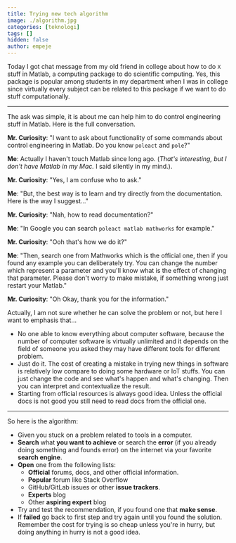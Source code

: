 ```yaml
---
title: Trying new tech algorithm
image: ./algorithm.jpg
categories: [teknologi]
tags: []
hidden: false
author: empeje
---
```


Today I got chat message from my old friend in college about how to do `X` stuff in Matlab, a computing package to do scientific computing. Yes, this package is popular among students in my department when I was in college since virtually every subject can be related to this package if we want to do stuff computationally.

***

The ask was simple, it is about me can help him to do control engineering stuff in Matlab. Here is the full conversation.

**Mr. Curiosity**: "I want to ask about functionality of some commands about control engineering in Matlab. Do you know `poleact` and `pole`?"

**Me**: Actually I haven't touch Matlab since long ago. (*That's interesting, but I don't have Matlab in my Mac.* I said silently in my mind.).

**Mr. Curiosity**: "Yes, I am confuse who to ask."

**Me**: "But, the best way is to learn and try directly from the documentation. Here is the way I suggest..."

**Mr. Curiosity**: "Nah, how to read documentation?"

**Me**: "In Google you can search `poleact matlab mathworks` for example."

**Mr. Curiosity**: "Ooh that's how we do it?"

**Me**: "Then, search one from Mathworks which is the official one, then if you found any example you can deliberately try. You can change the number which represent a parameter and you'll know what is the effect of changing that parameter. Please don't worry to make mistake, if something wrong just restart your Matlab."

**Mr. Curiosity**: "Oh Okay, thank you for the information."

Actually, I am not sure whether he can solve the problem or not, but here I want to emphasis that...

* No one able to know everything about computer software, because the number of computer software is virtually unlimited and it depends on the field of someone you asked they may have different tools for different problem.
* Just do it. The cost of creating a mistake in trying new things in software is relatively low compare to doing some hardware or IoT stuffs. You can just change the code and see what's happen and what's changing. Then you can interpret and contextualize the result.
* Starting from official resources is always good idea. Unless the official docs is not good you still need to read docs from the official one.

***

So here is the algorithm:

* Given you stuck on a problem related to tools in a computer.
* **Search** what **you want to achieve** or search the **error**  (if you already doing something and founds error) on the internet via your favorite **search engine**.
* **Open** one from the following lists:
    * **Official** forums, docs, and other official information.
    * **Popular** forum like Stack Overflow
    * GitHub/GitLab issues or other **issue trackers**.
    * **Experts** blog
    * Other **aspiring expert** blog
* Try and test the recommendation, if you found one that **make sense**.
* If **failed** go back to first step and try again until you found the solution. Remember the cost for trying is so cheap unless you're in hurry, but doing anything in hurry is not a good idea.